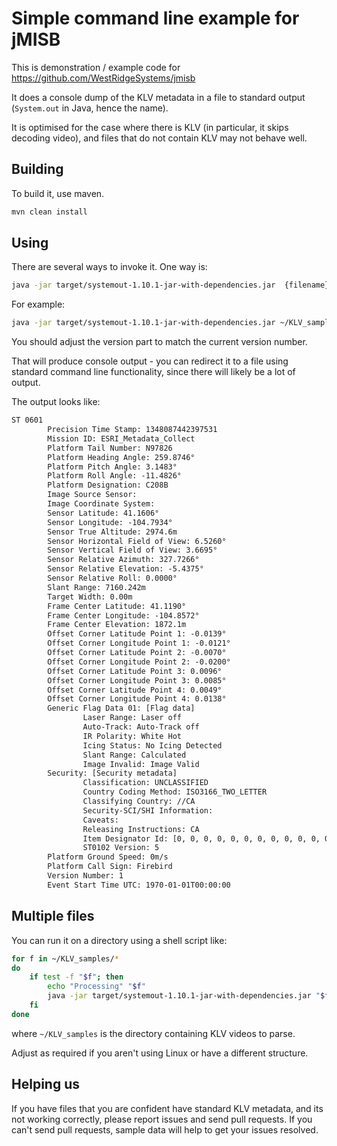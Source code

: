 # Simple command line example for jMISB

This is demonstration / example code for <https://github.com/WestRidgeSystems/jmisb>

It does a console dump of the KLV metadata in a file to standard output (`System.out` in Java, hence the name).

It is optimised for the case where there is KLV (in particular, it skips decoding video), and files that do not contain KLV may not behave well.

## Building

To build it, use maven.

``` sh
mvn clean install
```

## Using

There are several ways to invoke it. One way is:

``` sh
java -jar target/systemout-1.10.1-jar-with-dependencies.jar  {filename}
```

For example:

``` sh
java -jar target/systemout-1.10.1-jar-with-dependencies.jar ~/KLV_samples/CheyenneVAhospital.mpeg4
```

You should adjust the version part to match the current version number.

That will produce console output - you can redirect it to a file using standard command line functionality,
since there will likely be a lot of output.

The output looks like:

``` txt
ST 0601
        Precision Time Stamp: 1348087442397531
        Mission ID: ESRI_Metadata_Collect
        Platform Tail Number: N97826
        Platform Heading Angle: 259.8746°
        Platform Pitch Angle: 3.1483°
        Platform Roll Angle: -11.4826°
        Platform Designation: C208B
        Image Source Sensor: 
        Image Coordinate System: 
        Sensor Latitude: 41.1606°
        Sensor Longitude: -104.7934°
        Sensor True Altitude: 2974.6m
        Sensor Horizontal Field of View: 6.5260°
        Sensor Vertical Field of View: 3.6695°
        Sensor Relative Azimuth: 327.7266°
        Sensor Relative Elevation: -5.4375°
        Sensor Relative Roll: 0.0000°
        Slant Range: 7160.242m
        Target Width: 0.00m
        Frame Center Latitude: 41.1190°
        Frame Center Longitude: -104.8572°
        Frame Center Elevation: 1872.1m
        Offset Corner Latitude Point 1: -0.0139°
        Offset Corner Longitude Point 1: -0.0121°
        Offset Corner Latitude Point 2: -0.0070°
        Offset Corner Longitude Point 2: -0.0200°
        Offset Corner Latitude Point 3: 0.0096°
        Offset Corner Longitude Point 3: 0.0085°
        Offset Corner Latitude Point 4: 0.0049°
        Offset Corner Longitude Point 4: 0.0138°
        Generic Flag Data 01: [Flag data]
                Laser Range: Laser off
                Auto-Track: Auto-Track off
                IR Polarity: White Hot
                Icing Status: No Icing Detected
                Slant Range: Calculated
                Image Invalid: Image Valid
        Security: [Security metadata]
                Classification: UNCLASSIFIED
                Country Coding Method: ISO3166_TWO_LETTER
                Classifying Country: //CA
                Security-SCI/SHI Information: 
                Caveats: 
                Releasing Instructions: CA
                Item Designator Id: [0, 0, 0, 0, 0, 0, 0, 0, 0, 0, 0, 0, 0, 0, 0, 0]
                ST0102 Version: 5
        Platform Ground Speed: 0m/s
        Platform Call Sign: Firebird
        Version Number: 1
        Event Start Time UTC: 1970-01-01T00:00:00
```

## Multiple files

You can run it on a directory using a shell script like:

``` sh
for f in ~/KLV_samples/*
do
    if test -f "$f"; then
        echo "Processing" "$f"
        java -jar target/systemout-1.10.1-jar-with-dependencies.jar "$f" > "$(basename "$f").klv.txt"
    fi
done
```

where `~/KLV_samples` is the directory containing KLV videos to parse.

Adjust as required if you aren't using Linux or have a different structure.

## Helping us

If you have files that you are confident have standard KLV metadata, and its not working correctly, please report issues and send pull requests. If you can't send pull requests, sample data will help to get your issues resolved.
